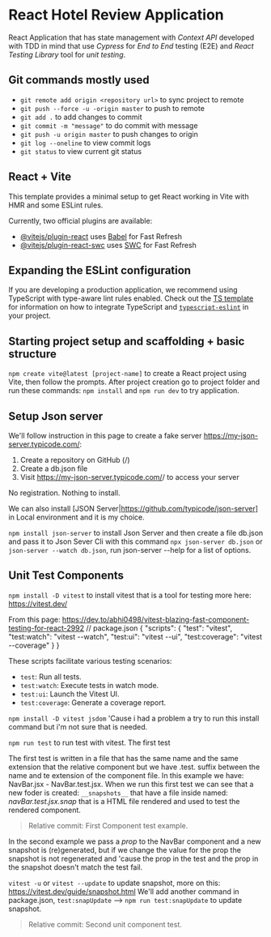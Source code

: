 # React Hotel Review Application
React Application that has state management with _Context API_ developed with TDD in mind that use _Cypress_ for _End to End_ testing (E2E) and _React Testing Library_ tool for _unit testing_.

## Git commands mostly used

- `git remote add origin <repository url>` to sync project to remote
- `git push --force -u -origin master` to push to remote
- `git add .` to add changes to commit
- `git commit -m "message"` to do commit with message
- `git push -u origin master` to push changes to origin
- `git log --oneline` to view commit logs
- `git status` to view current git status

## React + Vite
This template provides a minimal setup to get React working in Vite with HMR and some ESLint rules.

Currently, two official plugins are available:

- [@vitejs/plugin-react](https://github.com/vitejs/vite-plugin-react/blob/main/packages/plugin-react) uses [Babel](https://babeljs.io/) for Fast Refresh
- [@vitejs/plugin-react-swc](https://github.com/vitejs/vite-plugin-react/blob/main/packages/plugin-react-swc) uses [SWC](https://swc.rs/) for Fast Refresh

## Expanding the ESLint configuration
If you are developing a production application, we recommend using TypeScript with type-aware lint rules enabled. Check out the [TS template](https://github.com/vitejs/vite/tree/main/packages/create-vite/template-react-ts) for information on how to integrate TypeScript and [`typescript-eslint`](https://typescript-eslint.io) in your project.

## Starting project setup and scaffolding + basic structure
`npm create vite@latest [project-name]` to create a React project using Vite, then follow the prompts. After project creation go to project folder and run these commands: `npm install` and `npm run dev` to try application.

## Setup Json server
We'll follow instruction in this page to create a fake server https://my-json-server.typicode.com/:
1. Create a repository on GitHub (<your-username>/<your-repo>)
2. Create a db.json file
3. Visit https://my-json-server.typicode.com/<your-username>/<your-repo> to access your server

No registration. Nothing to install.

We can also install [JSON Server|https://github.com/typicode/json-server] in Local environment and it is my choice.

`npm install json-server` to install Json Server and then create a file db.json and pass it to Json Sever Cli with this command
`npx json-server db.json` or `json-server --watch db.json`, run json-server --help for a list of options.

## Unit Test Components

`npm install -D vitest` to install vitest that is a tool for testing more here: https://vitest.dev/

From this page: https://dev.to/abhi0498/vitest-blazing-fast-component-testing-for-react-2992
// package.json
{
  "scripts": {
    "test": "vitest",
    "test:watch": "vitest --watch",
    "test:ui": "vitest --ui",
    "test:coverage": "vitest --coverage"
  }
}

These scripts facilitate various testing scenarios:

- `test`: Run all tests.
- `test:watch`: Execute tests in watch mode.
- `test:ui`: Launch the Vitest UI.
- `test:coverage`: Generate a coverage report.

`npm install -D vitest jsdom` 'Cause i had a problem a try to run this install command but i'm not sure that is needed.

`npm run test` to run test with vitest. The first test 

The first test is written in a file that has the same name and the same extension that the relative component but we have .test. suffix between the name and te extension of the component file.
In this example we have: NavBar.jsx - NavBar.test.jsx.
When we run this first test we can see that a new foder is created: `__snapshots__` that have a file inside named: _navBar.test.jsx.snap_ that is a HTML file rendered and used to test the rendered component.

> Relative commit: First Component test example. 

In the second example we pass a _prop_ to the NavBar component and a new snapshot is (re)generated, but if we change the value for the prop the snapshot is not regenerated and 'cause the prop in the test and the prop in the snapshot doesn't match the test fail.

`vitest -u` or `vitest --update` to update snapshot, more on this: https://vitest.dev/guide/snapshot.html
We'll add another command in package.json, `test:snapUpdate` --> `npm run test:snapUpdate` to update snapshot.

> Relative commit: Second unit component test.



